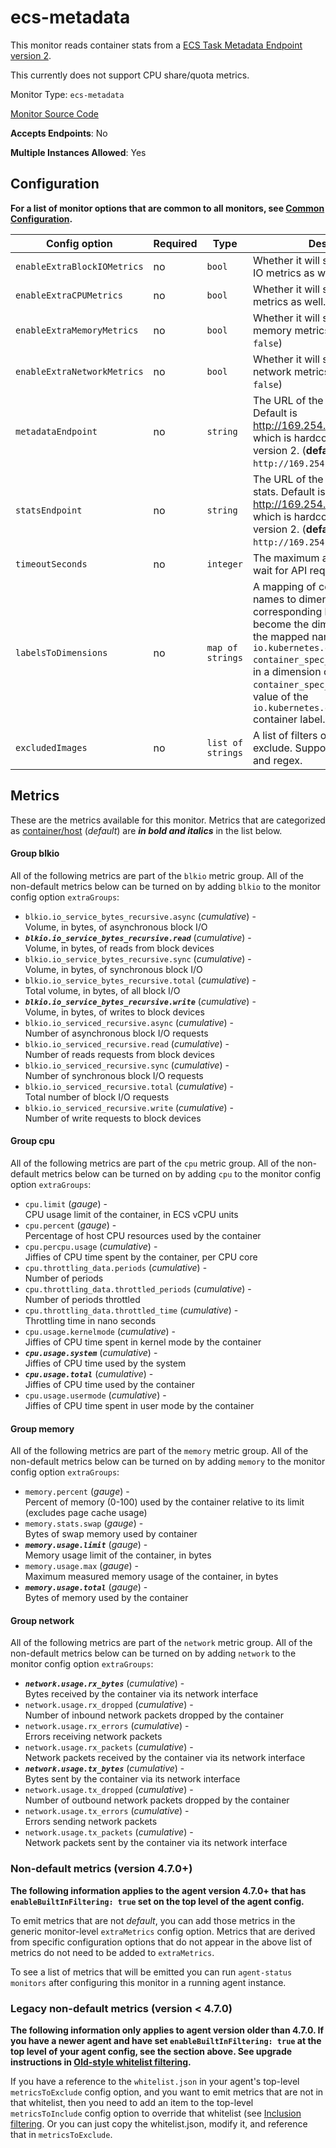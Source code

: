 <!--- GENERATED BY gomplate from scripts/docs/monitor-page.md.tmpl --->

# ecs-metadata

This monitor reads container stats from a
[ECS Task Metadata Endpoint version 2](https://docs.aws.amazon.com/AmazonECS/latest/developerguide/task-metadata-endpoint-v2.html).

This currently does not support CPU share/quota metrics.


Monitor Type: `ecs-metadata`

[Monitor Source Code](https://github.com/signalfx/signalfx-agent/tree/master/internal/monitors/ecs)

**Accepts Endpoints**: No

**Multiple Instances Allowed**: Yes

## Configuration

**For a list of monitor options that are common to all monitors, see [Common
Configuration](../monitor-config.md#common-configuration).**


| Config option | Required | Type | Description |
| --- | --- | --- | --- |
| `enableExtraBlockIOMetrics` | no | `bool` | Whether it will send all extra block IO metrics as well. (**default:** `false`) |
| `enableExtraCPUMetrics` | no | `bool` | Whether it will send all extra CPU metrics as well. (**default:** `false`) |
| `enableExtraMemoryMetrics` | no | `bool` | Whether it will send all extra memory metrics as well. (**default:** `false`) |
| `enableExtraNetworkMetrics` | no | `bool` | Whether it will send all extra network metrics as well. (**default:** `false`) |
| `metadataEndpoint` | no | `string` | The URL of the ECS task metadata. Default is http://169.254.170.2/v2/metadata, which is hardcoded by AWS for version 2. (**default:** `http://169.254.170.2/v2/metadata`) |
| `statsEndpoint` | no | `string` | The URL of the ECS container stats. Default is http://169.254.170.2/v2/stats, which is hardcoded by AWS for version 2. (**default:** `http://169.254.170.2/v2/stats`) |
| `timeoutSeconds` | no | `integer` | The maximum amount of time to wait for API requests (**default:** `5`) |
| `labelsToDimensions` | no | `map of strings` | A mapping of container label names to dimension names. The corresponding label values will become the dimension value for the mapped name.  E.g. `io.kubernetes.container.name: container_spec_name` would result in a dimension called `container_spec_name` that has the value of the `io.kubernetes.container.name` container label. |
| `excludedImages` | no | `list of strings` | A list of filters of images to exclude.  Supports literals, globs, and regex. |


## Metrics

These are the metrics available for this monitor.
Metrics that are categorized as
[container/host](https://docs.signalfx.com/en/latest/admin-guide/usage.html#about-custom-bundled-and-high-resolution-metrics)
(*default*) are ***in bold and italics*** in the list below.


#### Group blkio
All of the following metrics are part of the `blkio` metric group. All of
the non-default metrics below can be turned on by adding `blkio` to the
monitor config option `extraGroups`:
 - `blkio.io_service_bytes_recursive.async` (*cumulative*) - <br>    Volume, in bytes, of asynchronous block I/O
 - ***`blkio.io_service_bytes_recursive.read`*** (*cumulative*) - <br>    Volume, in bytes, of reads from block devices
 - `blkio.io_service_bytes_recursive.sync` (*cumulative*) - <br>    Volume, in bytes, of synchronous block I/O
 - `blkio.io_service_bytes_recursive.total` (*cumulative*) - <br>    Total volume, in bytes, of all block I/O
 - ***`blkio.io_service_bytes_recursive.write`*** (*cumulative*) - <br>    Volume, in bytes, of writes to block devices
 - `blkio.io_serviced_recursive.async` (*cumulative*) - <br>    Number of asynchronous block I/O requests
 - `blkio.io_serviced_recursive.read` (*cumulative*) - <br>    Number of reads requests from block devices
 - `blkio.io_serviced_recursive.sync` (*cumulative*) - <br>    Number of synchronous block I/O requests
 - `blkio.io_serviced_recursive.total` (*cumulative*) - <br>    Total number of block I/O requests
 - `blkio.io_serviced_recursive.write` (*cumulative*) - <br>    Number of write requests to block devices

#### Group cpu
All of the following metrics are part of the `cpu` metric group. All of
the non-default metrics below can be turned on by adding `cpu` to the
monitor config option `extraGroups`:
 - `cpu.limit` (*gauge*) - <br>    CPU usage limit of the container, in ECS vCPU units
 - `cpu.percent` (*gauge*) - <br>    Percentage of host CPU resources used by the container
 - `cpu.percpu.usage` (*cumulative*) - <br>    Jiffies of CPU time spent by the container, per CPU core
 - `cpu.throttling_data.periods` (*cumulative*) - <br>    Number of periods
 - `cpu.throttling_data.throttled_periods` (*cumulative*) - <br>    Number of periods throttled
 - `cpu.throttling_data.throttled_time` (*cumulative*) - <br>    Throttling time in nano seconds
 - `cpu.usage.kernelmode` (*cumulative*) - <br>    Jiffies of CPU time spent in kernel mode by the container
 - ***`cpu.usage.system`*** (*cumulative*) - <br>    Jiffies of CPU time used by the system
 - ***`cpu.usage.total`*** (*cumulative*) - <br>    Jiffies of CPU time used by the container
 - `cpu.usage.usermode` (*cumulative*) - <br>    Jiffies of CPU time spent in user mode by the container

#### Group memory
All of the following metrics are part of the `memory` metric group. All of
the non-default metrics below can be turned on by adding `memory` to the
monitor config option `extraGroups`:
 - `memory.percent` (*gauge*) - <br>    Percent of memory (0-100) used by the container relative to its limit (excludes page cache usage)
 - `memory.stats.swap` (*gauge*) - <br>    Bytes of swap memory used by container
 - ***`memory.usage.limit`*** (*gauge*) - <br>    Memory usage limit of the container, in bytes
 - `memory.usage.max` (*gauge*) - <br>    Maximum measured memory usage of the container, in bytes
 - ***`memory.usage.total`*** (*gauge*) - <br>    Bytes of memory used by the container

#### Group network
All of the following metrics are part of the `network` metric group. All of
the non-default metrics below can be turned on by adding `network` to the
monitor config option `extraGroups`:
 - ***`network.usage.rx_bytes`*** (*cumulative*) - <br>    Bytes received by the container via its network interface
 - `network.usage.rx_dropped` (*cumulative*) - <br>    Number of inbound network packets dropped by the container
 - `network.usage.rx_errors` (*cumulative*) - <br>    Errors receiving network packets
 - `network.usage.rx_packets` (*cumulative*) - <br>    Network packets received by the container via its network interface
 - ***`network.usage.tx_bytes`*** (*cumulative*) - <br>    Bytes sent by the container via its network interface
 - `network.usage.tx_dropped` (*cumulative*) - <br>    Number of outbound network packets dropped by the container
 - `network.usage.tx_errors` (*cumulative*) - <br>    Errors sending network packets
 - `network.usage.tx_packets` (*cumulative*) - <br>    Network packets sent by the container via its network interface

### Non-default metrics (version 4.7.0+)

**The following information applies to the agent version 4.7.0+ that has
`enableBuiltInFiltering: true` set on the top level of the agent config.**

To emit metrics that are not _default_, you can add those metrics in the
generic monitor-level `extraMetrics` config option.  Metrics that are derived
from specific configuration options that do not appear in the above list of
metrics do not need to be added to `extraMetrics`.

To see a list of metrics that will be emitted you can run `agent-status
monitors` after configuring this monitor in a running agent instance.

### Legacy non-default metrics (version < 4.7.0)

**The following information only applies to agent version older than 4.7.0. If
you have a newer agent and have set `enableBuiltInFiltering: true` at the top
level of your agent config, see the section above. See upgrade instructions in
[Old-style whitelist filtering](../legacy-filtering.md#old-style-whitelist-filtering).**

If you have a reference to the `whitelist.json` in your agent's top-level
`metricsToExclude` config option, and you want to emit metrics that are not in
that whitelist, then you need to add an item to the top-level
`metricsToInclude` config option to override that whitelist (see [Inclusion
filtering](../legacy-filtering.md#inclusion-filtering).  Or you can just
copy the whitelist.json, modify it, and reference that in `metricsToExclude`.



